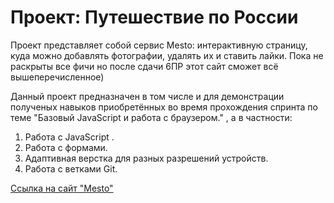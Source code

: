 # Проект: Путешествие по России

Проект представляет собой сервис Mesto: интерактивную страницу, куда можно добавлять фотографии, удалять их и ставить лайки. Пока не раскрыты все фичи но после сдачи 6ПР этот сайт сможет всё вышеперечисленное)

Данный проект предназначен в том числе и для демонстрации полученых навыков приобретённых во время прохождения спринта по теме "Базовый JavaScript и работа с браузером." , а в частности:
1. Работа с JavaScript .
2. Работа с формами.
3. Адаптивная верстка для разных разрешений устройств.
4. Работа с ветками Git.

[Ссылка на сайт "Mesto"](..)
